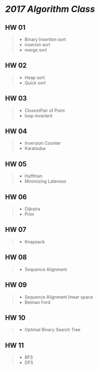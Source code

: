 # *2017 Algorithm Class*

## HW 01 ##
> * Binary Insertion sort <br>
> * inserion sort <br>
> * merge sort <br>

## HW 02 ##
> * Heap sort <br>
> * Quick sort <br>

## HW 03 ##
> * ClosestPair of Point <br>
> * loop invarient <br>

## HW 04 ##
> * Inversion Counter <br>
> * Karatsuba <br>

## HW 05 ##
> * Huffman <br>
> * Minimizing Lateness <br>

## HW 06 ## 
> * Dijkstra <br>
> * Prim <br>

## HW 07 ##
> * Knapsack <br>

## HW 08 ##
> * Sequence Alignment <br>

## HW 09 ##
> * Sequence Alignment linear space<br>
> * Belman Ford <br>

## HW 10 ##
> * Optimal Binary Search Tree<br>

## HW 11 ##
> * BFS <br>
> * DFS <br> 
